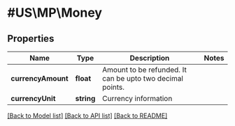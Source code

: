 # #US\MP\Money

## Properties

Name | Type | Description | Notes
------------ | ------------- | ------------- | -------------
**currencyAmount** | **float** | Amount to be refunded. It can be upto two decimal points. |
**currencyUnit** | **string** | Currency information |


[[Back to Model list]](../) [[Back to API list]](../../Api/US/MP) [[Back to README]](../../README.md)
